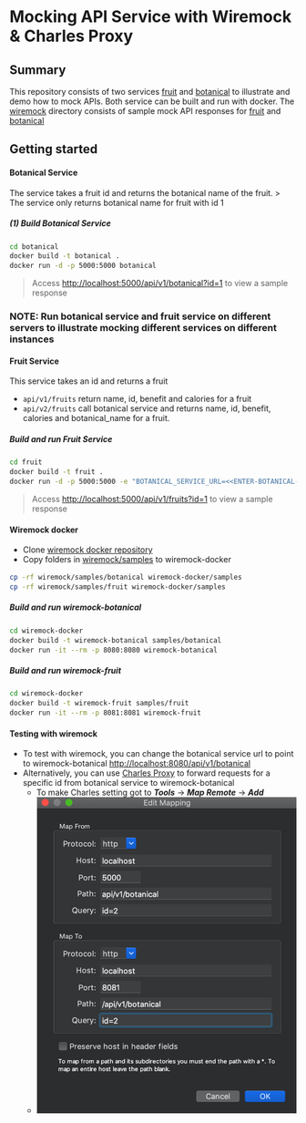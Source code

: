 # Mocking API Service with Wiremock & Charles Proxy

## Summary
This repository consists of two services [fruit](./fruit) and [botanical](./botanical) to illustrate and demo how to mock APIs. Both service can be built and run with docker. The [wiremock](./wiremock-docker) directory consists of sample mock API responses for [fruit](./wiremock-docker/samples/fruit) and [botanical](./wiremock-docker/samples/botanical)


## Getting started

#### Botanical Service
The service takes a fruit id and returns the botanical name of the fruit. > The service only returns botanical name for fruit with id 1

##### (1) Build Botanical Service
```sh
cd botanical
docker build -t botanical .
docker run -d -p 5000:5000 botanical
```
> Access [http://localhost:5000/api/v1/botanical?id=1](http://localhost:5000/api/v1/botanical?id=1) to view a sample response

### NOTE: Run botanical service and fruit service on different servers to illustrate mocking different services on different instances

#### Fruit Service
This service takes an id and returns a fruit
- `api/v1/fruits` return name, id, benefit and calories for a fruit
- `api/v2/fruits` call botanical service and returns name, id, benefit, calories and botanical_name for a fruit.

##### Build and run Fruit Service
```sh
cd fruit
docker build -t fruit .
docker run -d -p 5000:5000 -e "BOTANICAL_SERVICE_URL=<<ENTER-BOTANICAL-HOST>>/api/v1" fruit
```
> Access [http://localhost:5000/api/v1/fruits?id=1](http://localhost:5000/api/v1/fruits?id=1) to view a sample response

#### Wiremock docker
- Clone [wiremock docker repository](https://github.com/rodolpheche/wiremock-docker)
- Copy folders in [wiremock/samples](wiremock/samples) to wiremock-docker
```sh
cp -rf wiremock/samples/botanical wiremock-docker/samples
cp -rf wiremock/samples/fruit wiremock-docker/samples
```

##### Build and run wiremock-botanical
```sh
cd wiremock-docker
docker build -t wiremock-botanical samples/botanical
docker run -it --rm -p 8080:8080 wiremock-botanical
```

##### Build and run wiremock-fruit
```sh
cd wiremock-docker
docker build -t wiremock-fruit samples/fruit
docker run -it --rm -p 8081:8081 wiremock-fruit
```

#### Testing with wiremock
- To test with wiremock, you can change the botanical service url to point to wiremock-botanical [http://localhost:8080/api/v1/botanical](http://localhost:8080/api/v1/botanical)
- Alternatively, you can use [Charles Proxy](https://www.charlesproxy.com/) to forward requests for a specific id from botanical service to wiremock-botanical
    - To make Charles setting got to **_Tools_** -> **_Map Remote_** -> **_Add_**
    - ![Charles setting](charles/map-remote-settings.png?raw=true)